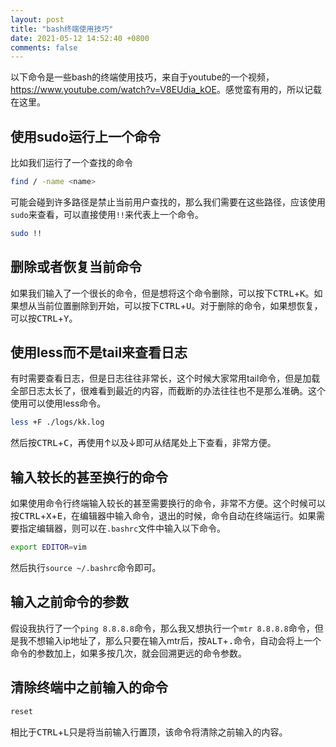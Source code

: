 ```yaml
---
layout: post
title: "bash终端使用技巧"
date: 2021-05-12 14:52:40 +0800
comments: false
---
```


以下命令是一些bash的终端使用技巧，来自于youtube的一个视频，<https://www.youtube.com/watch?v=V8EUdia_kOE>。感觉蛮有用的，所以记载在这里。

## 使用sudo运行上一个命令

比如我们运行了一个查找的命令

```bash
find / -name <name>
```

可能会碰到许多路径是禁止当前用户查找的，那么我们需要在这些路径，应该使用`sudo`来查看，可以直接使用`!!`来代表上一个命令。

```bash
sudo !!
```

## 删除或者恢复当前命令

如果我们输入了一个很长的命令，但是想将这个命令删除，可以按下<kbd>CTRL</kbd>+<kbd>K</kbd>。如果想从当前位置删除到开始，可以按下<kbd>CTRL</kbd>+<kbd>U</kbd>。对于删除的命令，如果想恢复，可以按<kbd>CTRL</kbd>+<kbd>Y</kbd>。

## 使用less而不是tail来查看日志

有时需要查看日志，但是日志往往非常长，这个时候大家常用tail命令，但是加载全部日志太长了，很难看到最近的内容，而截断的办法往往也不是那么准确。这个使用可以使用less命令。

```bash
less +F ./logs/kk.log
```

然后按<kbd>CTRL</kbd>+<kbd>C</kbd>，再使用$\uparrow$以及$\downarrow$即可从结尾处上下查看，非常方便。

## 输入较长的甚至换行的命令

如果使用命令行终端输入较长的甚至需要换行的命令，非常不方便。这个时候可以按<kbd>CTRL</kbd>+<kbd>X</kbd>+<kbd>E</kbd>，在编辑器中输入命令，退出的时候，命令自动在终端运行。如果需要指定编辑器，则可以在`.bashrc`文件中输入以下命令。

```bash
export EDITOR=vim
```

然后执行`source ~/.bashrc`命令即可。

## 输入之前命令的参数

假设我执行了一个`ping 8.8.8.8`命令，那么我又想执行一个`mtr 8.8.8.8`命令，但是我不想输入ip地址了，那么只要在输入mtr后，按<kbd>ALT</kbd>+<kbd>.</kbd>命令，自动会将上一个命令的参数加上，如果多按几次，就会回溯更远的命令参数。

## 清除终端中之前输入的命令

```bash
reset
```

相比于<kbd>CTRL</kbd>+<kbd>L</kbd>只是将当前输入行置顶，该命令将清除之前输入的内容。